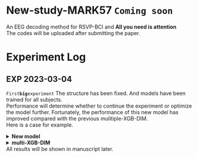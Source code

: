 # New-study-MARK57 `Coming soon`
An EEG decoding method for RSVP-BCI and **All you need is attention** <br>
The codes will be uploaded after submitting the paper.
# Experiment Log
## EXP 2023-03-04 
`First`**`big`**`experiment`
The structure has been fixed. And models have been trained for all subjects.<br> Performance will determine whether to continue the experiment or optimize the model further. Fortunately, the performance of this new model has improved compared with the previous mulitiple-XGB-DIM. <br>
Here is a case for example.<br>
<details><summary><b>New model</b></summary>
![image](https://github.com/bowenliee/New-study-MARK57/blob/main/sub5.png)
</details>
<details><summary><b>multi-XGB-DIM</b></summary>
![image](https://github.com/bowenliee/New-study-MARK57/blob/main/sub5_comparison.png)
</details>
All results will be shown in manuscript later.
